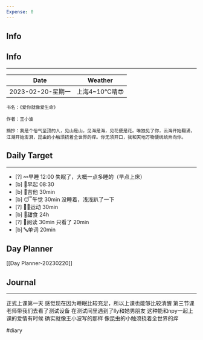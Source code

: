 ```yaml
---
Expense: 0
---
```

## Info
## Info
***
| Date              | Weather       |
| ----------------- | ------------- |
| 2023-02-20-星期一 | 上海4~10℃晴😎 | 


```ad-cite
书名：《爱你就像爱生命》

作者：王小波

摘抄：我是个俗气至顶的人，见山是山，见海是海，见花便是花。唯独见了你，云海开始翻涌，江潮开始澎湃，昆虫的小触须挠着全世界的痒。你无须开口，我和天地万物便统统奔向你。
```


## Daily Target 
***
- [?] 💤早睡   12:00 失眠了，大概一点多睡的（早点上床）
- [b] 🌅早起    08:30
- [b] 🎵吉他    30min
- [b] 😴午觉    30min 没睡着，浅浅趴了一下
- [?] 🏃‍♀️运动    30min  
- [b] 🚫甜食    24h
- [?] 📖阅读    30min 只看了 20min
- [b] 🔤单词    20min


## Day Planner
[[Day Planner-20230220]]


##  Journal
***
正式上课第一天
感觉现在因为睡眠比较充足，所以上课也能够比较清醒
第三节课老师带我们去看了测试设备
在测试间里遇到了lly和她男朋友
这种能和npy一起上课的爱情有时候
确实就像王小波写的那样
像昆虫的小触须挠着全世界的痒


#diary